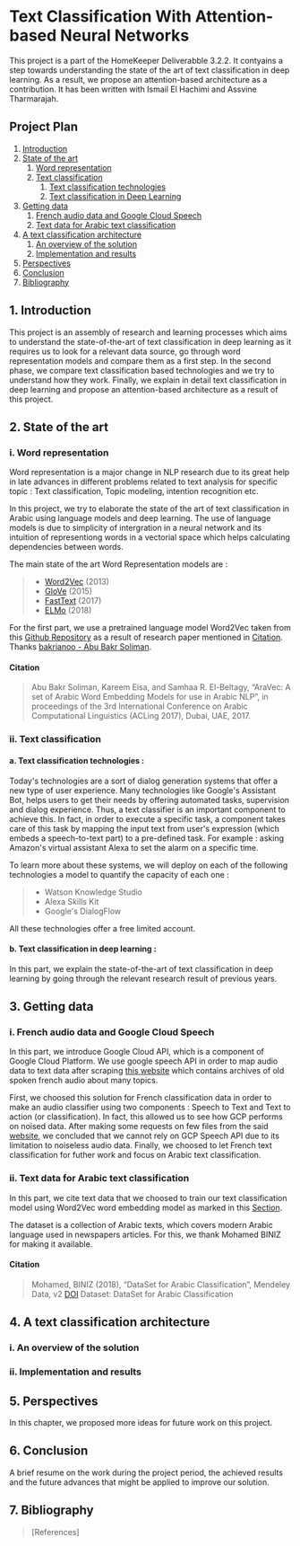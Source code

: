# Text Classification With Attention-based Neural Networks

This project is a part of the HomeKeeper Deliverabble 3.2.2.
It contyains a step towards understanding the state of the art of text classification in deep learning. 
As a result, we propose an attention-based architecture as a contribution.
It has been written with Ismail El Hachimi and Assvine Tharmarajah.

## Project Plan
1. [Introduction](#1-introduction)
2. [State of the art](#2-state-of-the-art)
    1. [Word representation](#i-word-representation)
    2. [Text classification](#ii-text-classification)
    	1. [Text classification technologies](#a-text-classification-technologies-)
    	2. [Text classification in Deep Learning](#b-text-classification-in-deep-learning-)
3. [Getting data](#3-getting-data)
    1. [French audio data and Google Cloud Speech](#i-french-audio-data-and-google-cloud-speech)
    2. [Text data for Arabic text classification](#ii-comparison-of-word-representation-models)
4. [A text classification architecture](#4-a-text-classification-architecture)
    1. [An overview of the solution](#i-an-overview-of-the-solution)
    2. [Implementation and results](#ii-implementation-and-results)
5. [Perspectives](#5-perspectives)
6. [Conclusion](#6-conclusion)
7. [Bibliography](#7-bibliography)

## 1. Introduction

This project is an assembly of research and learning processes which aims to understand the state-of-the-art of text classification in deep learning as it requires us to look for a relevant data source, go through word representation models and compare them as a first step. In the second phase, we compare text classification based technologies and we try to understand how they work. Finally, we explain in detail text classification in deep learning and propose an attention-based architecture as a result of this project.

## 2. State of the art

### i. Word representation

Word representation is a major change in NLP research due to its great help in late advances in different problems related to text analysis for specific topic : Text classification, Topic modeling, intention recognition etc.

In this project, we try to elaborate the state of the art of text classification in Arabic using language models and deep learning. The use of language models is due to simplicity of intergration in a neural network and its intuition of representiong words in a vectorial space which helps calculating dependencies between words.

The main state of the art Word Representation models are : 

>	- [Word2Vec](https://arxiv.org/pdf/1310.4546) (2013)
>	- [GloVe](https://nlp.stanford.edu/pubs/glove.pdf) (2015)
>	- [FastText](https://arxiv.org/pdf/1607.04606) (2017)
>	- [ELMo](https://arxiv.org/pdf/1802.05365) (2018)

For the first part, we use a pretrained language model Word2Vec taken from this [Github Repository](https://github.com/bakrianoo/aravec) as a result of research paper mentioned in [Citation](#Citation). Thanks [bakrianoo - Abu Bakr Soliman](https://github.com/bakrianoo).

#### Citation

> Abu Bakr Soliman, Kareem Eisa, and Samhaa R. El-Beltagy, “AraVec: A set of Arabic Word Embedding Models for use in Arabic NLP”, in proceedings of the 3rd International Conference on Arabic Computational Linguistics (ACLing 2017), Dubai, UAE, 2017.

### ii. Text classification

#### a. Text classification technologies : 

Today's technologies are a sort of dialog generation systems that offer a new type of user experience. Many technologies like Google's Assistant Bot, helps users to get their needs by offering automated tasks, supervision and dialog experience. Thus, a text classifier is an important component to achieve this. In fact, in order to execute a specific task, a component takes care of this task by mapping the input text from user's expression (which embeds a speech-to-text part) to a pre-defined task. For example : asking Amazon's virtual assistant Alexa to set the alarm on a specific time.

To learn more about these systems, we will deploy on each of the following technologies a model to quantify the capacity of each one :

>   - Watson Knowledge Studio 
>   - Alexa Skills Kit 
>   - Google's DialogFlow

All these technologies offer a free limited account.

#### b. Text classification in deep learning :

In this part, we explain the state-of-the-art of text classification in deep learning by going through the relevant research result of previous years.

## 3. Getting data

### i. French audio data and Google Cloud Speech

In this part, we introduce Google Cloud API, which is a component of Google Cloud Platform. We use google speech API in order to map audio data to text data after scraping [this website](http://www.archives-manche.fr) which contains archives of old spoken french audio about many topics.

First, we choosed this solution for French classification data in order to make an audio classifier using two components : Speech to Text and Text to action (or classification). In fact, this allowed us to see how GCP performs on noised data. After making some requests on few files from the said [website](http://www.archives-manche.fr), we concluded that we cannot rely on GCP Speech API due to its limitation to noiseless audio data. Finally, we choosed to let French text classification for futher work and focus on Arabic text classification.

### ii. Text data for Arabic text classification

In this part, we cite text data that we choosed to train our text classification model using Word2Vec word embedding model as marked in this [Section](#i-word-representation).

The dataset is a collection of Arabic texts, which covers modern Arabic language used in newspapers articles. For this, we thank Mohamed BINIZ for making it available.

#### Citation

> Mohamed, BINIZ (2018), “DataSet for Arabic Classification”, Mendeley Data, v2
> [DOI](http://dx.doi.org/10.17632/v524p5dhpj.2)
> Dataset: DataSet for Arabic Classification

## 4. A text classification architecture

### i. An overview of the solution

### ii. Implementation and results

## 5. Perspectives

In this chapter, we proposed more ideas for future work on this project. 

## 6. Conclusion

A brief resume on the work during the project period, the achieved results and the future advances that might be applied to improve our solution.

## 7. Bibliography

> [References]
